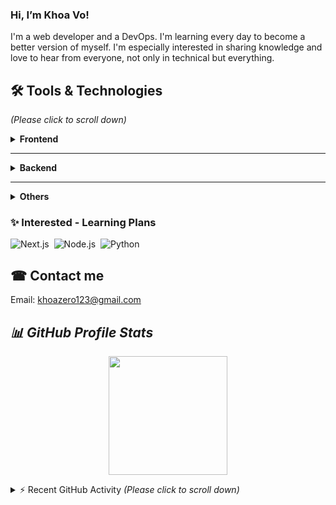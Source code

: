 ###  Hi, I’m Khoa Vo!

I'm a web developer and a DevOps.
I'm learning every day to become a better version of myself. I'm especially interested in sharing knowledge and love to hear from everyone, not only in technical but everything.

## 🛠 Tools & Technologies

_(Please click to scroll down)_

<details>
    <summary><b>Frontend</b></summary>
    <p></p>
    <ul>
        <li>HTML, CSS(Bootstrap)</li>
    </ul>
    <ul>
        <li>JavaScript</li>
        <ul>
            <li>Jquery</li>
            <li>VueJs</li>
            <li>ReactJS</li>
        </ul>
    </ul>
</details>

<hr>

<details>
    <summary><b>Backend</b></summary>
    <p></p>
    <ul>
        <li>PHP</li>
        <ul>
            <li>
                Frameworks: Laravel, Yii, CakePHP
            </li>
            <li>
                Cms: Wordpress, Joomla, Magento, Prestashop
            </li>
        </ul>
    </ul>
    <ul>
        <li>Databases
        <ul>
            <li>
                MySQL, MariaDB, PostgresSQL, MongoDB, Redis
            </li>
        </ul>
        </li>
    </ul>
</details>

<hr>

<details>
    <summary><b>Others</b></summary>
    <p></p>
    <ul>
        <li>IDE: Visual Studio Code</li>
        <li>Text Editor: Nano, Vim</li>
        <li>OS:</li>
        <ul>
            <li>
                Working: Linux - Ubuntu
            </li>
            <li>
                Gamming: Windows
            </li>
        </ul>
        <li>Work management tools: Slack, Jira, Trello, ClickUp</li>
        <li>Tools:</li>
        <ul>
            <li>
                Docker, Vagrant, Homestead, cPanel, XAMPP
            </li>
            <li>
                Apache, NGINX
            </li>
            <li>
                Git/Github, Gitlab, Composer
            </li>
        </ul>
    </ul>
</details>

### ✨ Interested - Learning Plans

![Next.js](https://img.shields.io/badge/Next.js-001a33?style=flat&logo=Next.js)&nbsp;
![Node.js](https://img.shields.io/badge/Node.js-001a33?style=flat&logo=Node.js)&nbsp;
![Python](https://img.shields.io/badge/Python-001a33?style=flat&logo=Python)&nbsp;

## ☎ Contact me

Email: khoazero123@gmail.com

## ***📊 GitHub Profile Stats***

<p align="center">
  <img height="190em" src="https://github-readme-stats-eight-theta.vercel.app/api?username=khoazero123&show_icons=true&count_private=true&theme=react&hide_border=true&bg_color=1F222E&title_color=F85D7F&icon_color=F8D866"/>
</p>

<details>
  <summary>⚡ Recent GitHub Activity <i>(Please click to scroll down)</i></summary>
    
  ### Activity Graph
  <img alt="Activity Graph" src="https://activity-graph.herokuapp.com/graph?username=khoazero123&custom_title=tanhongit's%20Contribution%20Graph&bg_color=1F222E&color=F8D866&line=F85D7F&point=FFFFFF&hide_border=true" />
  <br>
    
  ### Streak Statistics
  <img alt="Streak" src="https://github-readme-streak-stats.herokuapp.com/?user=khoazero123&theme=radical" data-url="https://github.com/DenverCoder1/github-readme-streak-stats"/>
  <br>
  
  ### Trophy Statistics
  <img alt="Trophy" src="https://github-profile-trophy.vercel.app/?username=khoazero123&theme=onedark" />
  <br>

  <p align="center">
    <a title="khoazero123" href="https://github.com/khoazero123"><img src="https://komarev.com/ghpvc/?username=khoazero123"></a>
  </p>
</details>

<!--
Here are some ideas to get you started:

- 🔭 I’m currently working on ...
- 🌱 I’m currently learning ...
- 👯 I’m looking to collaborate on ...
- 🤔 I’m looking for help with ...
- 💬 Ask me about ...
- 📫 How to reach me: ...
- 😄 Pronouns: ...
- ⚡ Fun fact: ...
-->
